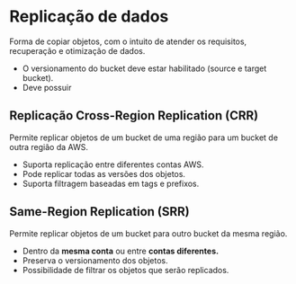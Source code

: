 # Replicação de dados
Forma de copiar objetos, com o intuito de atender os requisitos, recuperação e otimização de dados.
- O versionamento do bucket deve estar habilitado (source e target bucket).
- Deve possuir
## Replicação Cross-Region Replication (CRR)
Permite replicar objetos de um bucket de uma região para um bucket de outra região da AWS.
- Suporta replicação entre diferentes contas AWS.
- Pode replicar todas as versões dos objetos.
- Suporta filtragem baseadas em tags e prefixos.

## Same-Region Replication (SRR)
Permite replicar objetos de um bucket para outro bucket da mesma região.
- Dentro da **mesma conta** ou entre **contas diferentes.**
- Preserva o versionamento dos objetos.
- Possibilidade de filtrar os objetos que serão replicados.